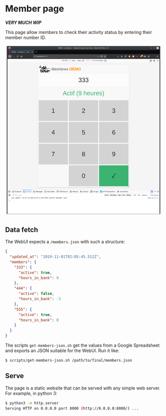 # Member page

***VERY MUCH WIP***

This page allow members to check their activity status by entering their member number ID.

![Screenshot](doc/screenshot.png)

## Data fetch

The WebUI expects a `/members.json` with such a structure:

``` json
{
  "updated_at": "2019-11-01T02:05:45.512Z",
  "members": {
    "333": {
      "active": true,
      "hours_in_bank": 9
    },
    "444": {
      "active": false,
      "hours_in_bank": -3
    },
    "555": {
      "active": true,
      "hours_in_bank": 0
    }
  }
}
```

The scripts `get-members-json.sh` get the values from a Google Spreadsheet and exports
an JSON suitable for the WebUI. Run it like:

``` sh
$ scripts/get-members-json.sh /path/to/final/members.json
```

## Serve

The page is a static website that can be served with any simple web server. For example, in python 3:

``` bash
$ python3 -m http.server
Serving HTTP on 0.0.0.0 port 8000 (http://0.0.0.0:8000/) ...
```
